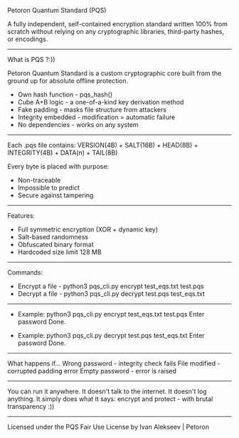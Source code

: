 Petoron Quantum Standard (PQS)

A fully independent, self-contained encryption standard written 100% from scratch without relying on any cryptographic libraries, third-party hashes, or encodings.

---

What is PQS ?:))

Petoron Quantum Standard is a custom cryptographic core built from the ground up for absolute offline protection.
- Own hash function - pqs_hash()
- Cube A+B logic - a one-of-a-kind key derivation method
- Fake padding - masks file structure from attackers
- Integrity embedded - modification = automatic failure
- No dependencies - works on any system

---

Each .pqs file contains:
VERSION(4B) + SALT(16B) + HEAD(8B) + INTEGRITY(4B) + DATA(n) + TAIL(8B)

Every byte is placed with purpose:
- Non-traceable
- Impossible to predict
- Secure against tampering

---

Features:
- Full symmetric encryption (XOR + dynamic key)
- Salt-based randomness
- Obfuscated binary format
- Hardcoded size limit 128 MB
---

Commands:

- Encrypt a file - python3 pqs_cli.py encrypt test_eqs.txt test.pqs
- Decrypt a file - python3 pqs_cli.py decrypt test.pqs test_eqs.txt

---

- Example:
python3 pqs_cli.py encrypt test_eqs.txt test.pqs
Enter password
Done.

- Example:
python3 pqs_cli.py decrypt test.pqs test_eqs.txt
Enter password
Done.

---

What happens if...
Wrong password - integrity check fails
File modified - corrupted padding error
Empty password - error is raised

---

You can run it anywhere.
It doesn't talk to the internet. It doesn't log anything. It simply does what it says: encrypt and protect - with brutal transparency :))

---

Licensed under the PQS Fair Use License by Ivan Alekseev | Petoron


